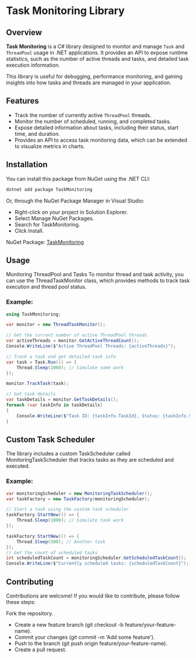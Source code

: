 # Task Monitoring Library

## Overview

**Task Monitoring** is a C# library designed to monitor and manage `Task` and `ThreadPool` usage in .NET applications. It provides an API to expose runtime statistics, such as the number of active threads and tasks, and detailed task execution information.

This library is useful for debugging, performance monitoring, and gaining insights into how tasks and threads are managed in your application.

## Features

- Track the number of currently active `ThreadPool` threads.
- Monitor the number of scheduled, running, and completed tasks.
- Expose detailed information about tasks, including their status, start time, and duration.
- Provides an API to access task monitoring data, which can be extended to visualize metrics in charts.

## Installation

You can install this package from NuGet using the .NET CLI:

```bash
dotnet add package TaskMonitoring
```

Or, through the NuGet Package Manager in Visual Studio:

- Right-click on your project in Solution Explorer.
- Select Manage NuGet Packages.
- Search for TaskMonitoring.
- Click Install.

NuGet Package: [TaskMonitoring](https://www.nuget.org/packages/TaskMonitoring/)

## Usage
Monitoring ThreadPool and Tasks
To monitor thread and task activity, you can use the ThreadTaskMonitor class, which provides methods to track task execution and thread pool status.


### Example:

```csharp
using TaskMonitoring;

var monitor = new ThreadTaskMonitor();

// Get the current number of active ThreadPool threads
var activeThreads = monitor.GetActiveThreadCount();
Console.WriteLine($"Active ThreadPool Threads: {activeThreads}");

// Track a task and get detailed task info
var task = Task.Run(() => {
    Thread.Sleep(1000); // Simulate some work
});

monitor.TrackTask(task);

// Get task details
var taskDetails = monitor.GetTaskDetails();
foreach (var taskInfo in taskDetails)
{
    Console.WriteLine($"Task ID: {taskInfo.TaskId}, Status: {taskInfo.Status}");
}
```

## Custom Task Scheduler
The library includes a custom TaskScheduler called MonitoringTaskScheduler that tracks tasks as they are scheduled and executed.

### Example:

```csharp
var monitoringScheduler = new MonitoringTaskScheduler();
var taskFactory = new TaskFactory(monitoringScheduler);

// Start a task using the custom task scheduler
taskFactory.StartNew(() => {
    Thread.Sleep(1000); // Simulate task work
});

taskFactory.StartNew(() => {
    Thread.Sleep(500); // Another task
});
// Get the count of scheduled tasks
int scheduledTaskCount = monitoringScheduler.GetScheduledTaskCount();
Console.WriteLine($"Currently scheduled tasks: {scheduledTaskCount}");
```

## Contributing
Contributions are welcome! If you would like to contribute, please follow these steps:

Fork the repository.
- Create a new feature branch (git checkout -b feature/your-feature-name).
- Commit your changes (git commit -m 'Add some feature').
- Push to the branch (git push origin feature/your-feature-name).
- Create a pull request.
